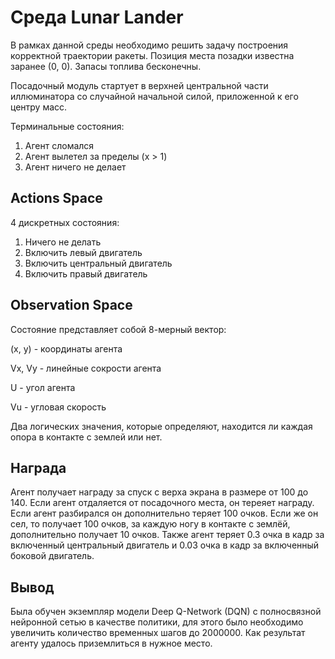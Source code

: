 # Среда Lunar Lander #

В рамках данной среды необходимо решить задачу построения корректной траектории
ракеты. Позиция места позадки известна заранее (0, 0). Запасы топлива бесконечны.

Посадочный модуль стартует в верхней центральной части иллюминатора со случайной начальной силой, приложенной к его центру масс.

Терминальные состояния:
1) Агент сломался
2) Агент вылетел за пределы (x > 1)
3) Агент ничего не делает

## Actions Space ##

4 дискретных состояния:

1) Ничего не делать
2) Включить левый двигатель
3) Включить центральный двигатель
4) Включить правый двигатель


## Observation Space ##

Состояние представляет собой 8-мерный вектор:

(x, y) - координаты агента

Vx, Vy - линейные сокрости агента

U - угол агента

Vu - угловая скорость

Два логических значения, которые определяют, находится ли каждая опора в контакте с землей или нет.


## Награда ##

Агент получает награду за спуск с верха экрана в размере от 100 до 140.
Если агент отдаляется от посадочного места, он тереяет награду. Если агент разбирался он дополнительно
теряет 100 очков. Если же он сел, то получает 100 очков, за каждую ногу в контакте с землёй, дополнительно
получает 10 очков. Также агент теряет 0.3 очка в кадр за включенный центральный двигатель и
0.03 очка в кадр за включенный боковой двигатель.

## Вывод ##

Была обучен экземпляр модели Deep Q-Network (DQN) с полносвязной нейронной сетью в качестве политики, 
для этого было необходимо увеличить количество временных шагов до 2000000.
Как результат агенту удалось приземлиться в нужное место.
